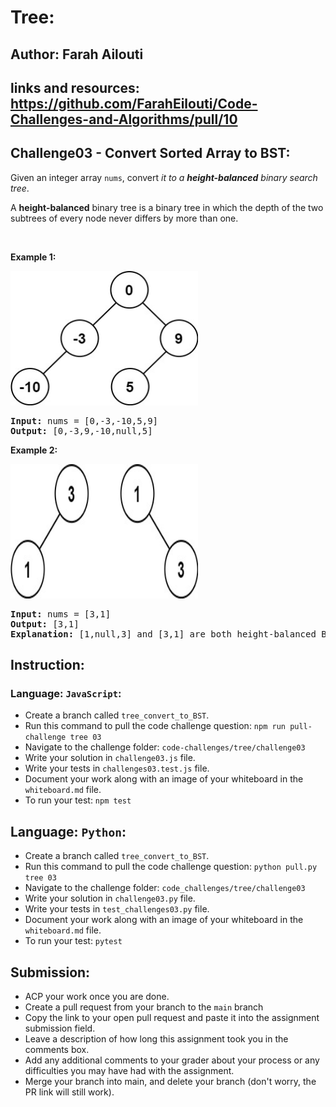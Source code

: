 # Tree:
## Author: Farah Ailouti
## links and resources: https://github.com/FarahEilouti/Code-Challenges-and-Algorithms/pull/10
## Challenge03 - Convert Sorted Array to BST:

<p>Given an integer array <code>nums</code>, convert <em>it to a <strong>height-balanced</strong> binary search tree</em>.</p>

<p>A <strong>height-balanced</strong> binary tree is a binary tree in which the depth of the two subtrees of every node never differs by more than one.</p>

<p>&nbsp;</p>
<p><strong>Example 1:</strong></p>
<img alt="" src="../../../assets/tree/tree-03-ex1.jpg" style="width: 300px;height: 215px;">
<pre><strong>Input:</strong> nums = [0,-3,-10,5,9]
<strong>Output:</strong> [0,-3,9,-10,null,5]
</pre>

<p><strong>Example 2:</strong></p>
<img alt="" src="../../../assets/tree/tree-03-ex2.jpg" style="width: 300px;height: 215px;">
<pre><strong>Input:</strong> nums = [3,1]
<strong>Output:</strong> [3,1]
<strong>Explanation:</strong> [1,null,3] and [3,1] are both height-balanced BSTs.
</pre>

## Instruction:

### Language: `JavaScript`:

* Create a branch called `tree_convert_to_BST`.
* Run this command to pull the code challenge question: `npm run pull-challenge tree 03`
* Navigate to the challenge folder: `code-challenges/tree/challenge03`
* Write your solution in `challenge03.js` file.
* Write your tests in `challenges03.test.js` file.
* Document your work along with an image of your whiteboard in the `whiteboard.md` file.
* To run your test: `npm test`


## Language: `Python`:

* Create a branch called `tree_convert_to_BST`.
* Run this command to pull the code challenge question: `python pull.py tree 03`
* Navigate to the challenge folder: `code_challenges/tree/challenge03`
* Write your solution in `challenge03.py` file.
* Write your tests in `test_challenges03.py` file.
* Document your work along with an image of your whiteboard in the `whiteboard.md` file.
* To run your test: `pytest`


## Submission:
* ACP your work once you are done.
* Create a pull request from your branch to the `main` branch
* Copy the link to your open pull request and paste it into the assignment submission field.
* Leave a description of how long this assignment took you in the comments box.
* Add any additional comments to your grader about your process or any difficulties you may have had with the assignment.
* Merge your branch into main, and delete your branch (don't worry, the PR link will still work).
